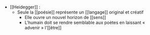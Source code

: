 - [[Heidegger]] :
	- Seule la [[poésie]] représente un [[langage]] original et créatif
		- Elle ouvre un nouvel horizon de [[sens]]
		- L'humain doit se rendre semblable aux poètes en laissant « advenir » l'[[être]]